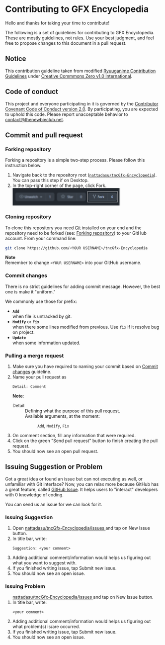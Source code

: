 # Contributing to GFX Encyclopedia

Hello and thanks for taking your time to contribute!

The following is a set of guidelines for contributing to GFX Encyclopedia. These are mostly
guidelines, not rules. Use your best judgment, and feel free to propose changes to this document in
a pull request.

## Notice

This contribution guideline taken from modified
[Ryuuganime Contribution Guidelines](https://github.com/ryuuganime/contributing) under
[Creative Commmons Zero v1.0 International](https://github.com/ryuuganime/contributing/blob/main/LICENSE).

## Code of conduct

This project and everyone participating in it is governed by the
[Contributor Covenant Code of Conduct version 2.0](CODE_OF_CONDUCT.md). By participating, you are
expected to uphold this code. Please report unacceptable behavior to contact@thenewbieclub.net.

## Commit and pull request

### Forking repository

Forking a repository is a simple two-step process. Please follow this instruction below.

1. Navigate back to the repository root
   ([`nattadasu/tncGfx-Encyclopedia`](https://github.com/nattadasu/tncGfx-Encyclopedia)). You can
   pass this step if on Desktop.
2. In the top-right corner of the page, click Fork.<br/>
   ![Sample](src/forking.png)

### Cloning repository

To clone this repository you need [Git](https://git-scm.com/downloads) installed on your end and the
repository need to be forked (see: [Forking repository](#forking-repository)) to your
GitHub account. From your command line:

```sh
git clone https://github.com/<YOUR USERNAME>/tncGfx-Encyclopedia
```

**Note**<br>
Remember to change `<YOUR USERNAME>` into your GitHub username.

### Commit changes

There is no strict guidelines for adding commit message. However, the best one is make it "uniform."

We commonly use those for prefix:

* **`Add`**<br>
  when file is untracked by git.
* **`Modify`** or **`Fix`**<br>
  when there some lines modified from previous. Use `fix` if it resolve bug on project.
* **`Update`**<br>
  when some information updated.

### Pulling a merge request

<ol>
  <li>Make sure you have required to naming your commit based on
    <a href="#Commit_changes">Commit changes</a> guideline.
  </li>
  <li>Name your pull request as<br />
    <pre><code>Detail: Comment</code></pre>
    <strong>Note</strong>:
    <dl>
      <dt>Detail</dt>
      <dd>Defining what the purpose of this pull request.<br />
      Available arguments, at the moment:
        <dl>
          <dd><code>Add</code>, <code>Modify</code>, <code>Fix</code></dd>
        </dl>
      </dd>
    </dl>
  </li>
  <li>On comment section, fill any information that were required.</li>
  <li>Click on the green "Send pull request" button to finish creating the pull request.</li>
  <li>You should now see an open pull request.</li>
</ol>

## Issuing Suggestion or Problem

Got a great idea or found an issue but can not executing as well, or unfamiliar with Git interface?
Now, you can relax more because GitHub has a great feature, called
[GitHub Issue](https://github.com/nattadasu/tncGfx-Encyclopedia/issues). It helps users
to "interact" developers with 0 knowledge of coding.

You can send us an issue for we can look for it.

### Issuing Suggestion

<ol>
  <li>Open
    <a href="https://github.com/nattadasu/tncGfx-Encyclopedia/issues">
      nattadasu/tncGfx-Encyclopedia/issues
    </a> and tap on New Issue button.</li>
  <li>In title bar, write:
    <pre><code>Suggestion: &lt;your comment&gt;</code></pre>
  </li>
  <li>
    Adding additional comment/information would helps us figuring out what you want to suggest with.
  </li>
  <li>If you finished writing issue, tap Submit new issue.</li>
  <li>You should now see an open issue.</li>
</ol>

### Issuing Problem

<ol>
  <a href="https://github.com/nattadasu/tncGfx-Encyclopedia/issues">
      nattadasu/tncGfx-Encyclopedia/issues
    </a> and tap on New Issue button.</li>
  <li>In title bar, write:
    <pre><code>&lt;your comment&gt;</code></pre>
  </li>
  <li>
    Adding additional comment/information would helps us figuring out what problem(s)
    is/are occurred.
  </li>
  <li>If you finished writing issue, tap Submit new issue.</li>
  <li>You should now see an open issue.</li>
</ol>
